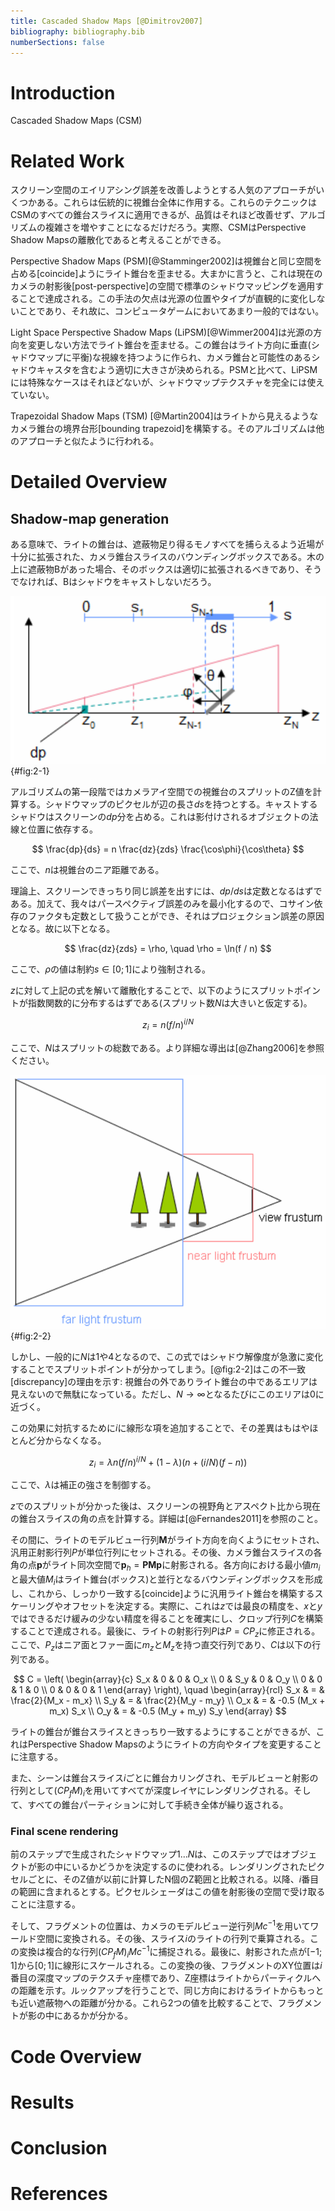 ```yaml
---
title: Cascaded Shadow Maps [@Dimitrov2007]
bibliography: bibliography.bib
numberSections: false
---
```

# Introduction

Cascaded Shadow Maps (CSM)

# Related Work

スクリーン空間のエイリアシング誤差を改善しようとする人気のアプローチがいくつかある。これらは伝統的に視錐台全体に作用する。これらのテクニックはCSMのすべての錐台スライスに適用できるが、品質はそれほど改善せず、アルゴリズムの複雑さを増やすことになるだけだろう。実際、CSMはPerspective Shadow Mapsの離散化であると考えることができる。

Perspective Shadow Maps (PSM)[@Stamminger2002]は視錐台と同じ空間を占める[coincide]ようにライト錐台を歪ませる。大まかに言うと、これは現在のカメラの射影後[post-perspective]の空間で標準のシャドウマッピングを適用することで達成される。この手法の欠点は光源の位置やタイプが直観的に変化しないことであり、それ故に、コンピュータゲームにおいてあまり一般的ではない。

Light Space Perspective Shadow Maps (LiPSM)[@Wimmer2004]は光源の方向を変更しない方法でライト錐台を歪ませる。この錐台はライト方向に垂直(シャドウマップに平衡)な視線を持つように作られ、カメラ錐台と可能性のあるシャドウキャスタを含むよう適切に大きさが決められる。PSMと比べて、LiPSMには特殊なケースはそれほどないが、シャドウマップテクスチャを完全には使えていない。

Trapezoidal Shadow Maps (TSM) [@Martin2004]はライトから見えるようなカメラ錐台の境界台形[bounding trapezoid]を構築する。そのアルゴリズムは他のアプローチと似たように行われる。

# Detailed Overview

## Shadow-map generation

ある意味で、ライトの錐台は、遮蔽物足り得るモノすべてを捕らえるよう近場が十分に拡張された、カメラ錐台スライスのバウンディングボックスである。木の上に遮蔽物Bがあった場合、そのボックスは適切に拡張されるべきであり、そうでなければ、Bはシャドウをキャストしないだろう。

![カメラ錐台スプリット](assets/2-1.png){#fig:2-1}

アルゴリズムの第一段階ではカメラアイ空間での視錐台のスプリットのZ値を計算する。シャドウマップのピクセルが辺の長さ$ds$を持つとする。キャストするシャドウはスクリーンの$dp$分を占める。これは影付けされるオブジェクトの法線と位置に依存する。

$$
\frac{dp}{ds} = n \frac{dz}{zds} \frac{\cos\phi}{\cos\theta}
$$

ここで、$n$は視錐台のニア距離である。

理論上、スクリーンできっちり同じ誤差を出すには、$dp/ds$は定数となるはずである。加えて、我々はパースペクティブ誤差のみを最小化するので、コサイン依存のファクタも定数として扱うことができ、それはプロジェクション誤差の原因となる。故に以下となる。

$$
\frac{dz}{zds} = \rho, \quad \rho = \ln(f / n)
$$

ここで、$\rho$の値は制約$s \in [0; 1]$により強制される。

$z$に対して上記の式を解いて離散化することで、以下のようにスプリットポイントが指数関数的に分布するはずである(スプリット数$N$は大きいと仮定する)。

$$
z_i = n (f / n)^{i / N}
$$

ここで、$N$はスプリットの総数である。より詳細な導出は[@Zhang2006]を参照ください。

![ビュアーの真上のライトからのライト錐台](assets/2-2.png){#fig:2-2}

しかし、一般的に$N$は1や4となるので、この式ではシャドウ解像度が急激に変化することでスプリットポイントが分かってしまう。[@fig:2-2]はこの不一致[discrepancy]の理由を示す: 視錐台の外でありライト錐台の中であるエリアは見えないので無駄になっている。ただし、$N \rightarrow \infty$となるたびにこのエリアは0に近づく。

この効果に対抗するために$i$に線形な項を追加することで、その差異はもはやほとんど分からなくなる。

$$
z_i = \lambda n (f / n)^{i / N} + (1 - \lambda)(n + (i / N)(f - n))
$$

ここで、$\lambda$は補正の強さを制御する。

$z$でのスプリットが分かった後は、スクリーンの視野角とアスペクト比から現在の錐台スライスの角の点を計算する。詳細は[@Fernandes2011]を参照のこと。

その間に、ライトのモデルビュー行列$\boldsymbol{M}$がライト方向を向くようにセットされ、汎用正射影行列$P$が単位行列にセットされる。その後、カメラ錐台スライスの各角の点$\boldsymbol{p}$がライト同次空間で$\boldsymbol{p}_h = \boldsymbol{P}\boldsymbol{M}\boldsymbol{p}$に射影される。各方向における最小値$m_i$と最大値$M_i$はライト錐台(ボックス)と並行となるバウンディングボックスを形成し、これから、しっかり一致する[coincide]ように汎用ライト錐台を構築するスケーリングやオフセットを決定する。実際に、これは$z$では最良の精度を、$x$と$y$ではできるだけ緩みの少ない精度を得ることを確実にし、クロップ行列$C$を構築することで達成される。最後に、ライトの射影行列$P$は$P = CP_z$に修正される。ここで、$P_z$はニア面とファー面に$m_z$と$M_z$を持つ直交行列であり、$C$は以下の行列である。

$$
C = \left( \begin{array}{c}
    S_x & 0 & 0 & O_x \\
    0 & S_y & 0 & O_y \\
    0 & 0 & 1 & 0 \\
    0 & 0 & 0 & 1
\end{array} \right), \quad \begin{array}{rcl}
    S_x & = & \frac{2}{M_x - m_x} \\
    S_y & = & \frac{2}{M_y - m_y} \\
    O_x & = & -0.5 (M_x + m_x) S_x \\
    O_y & = & -0.5 (M_y + m_y) S_y
\end{array}
$$

ライトの錐台が錐台スライスときっちり一致するようにすることができるが、これはPerspective Shadow Mapsのようにライトの方向やタイプを変更することに注意する。

また、シーンは錐台スライス$i$ごとに錐台カリングされ、モデルビューと射影の行列として$(CP_fM)_ i$を用いてすべてが深度レイヤにレンダリングされる。そして、すべての錐台パーティションに対して手続き全体が繰り返される。

### Final scene rendering

前のステップで生成されたシャドウマップ$1 \dots N$は、このステップではオブジェクトが影の中にいるかどうかを決定するのに使われる。レンダリングされたピクセルごとに、そのZ値が以前に計算したN個のZ範囲と比較される。以降、$i$番目の範囲に含まれるとする。ピクセルシェーダはこの値を射影後の空間で受け取ることに注意する。

そして、フラグメントの位置は、カメラのモデルビュー逆行列$Mc^{-1}$を用いてワールド空間に変換される。その後、スライス$i$のライトの行列で乗算される。この変換は複合的な行列$(CP_fM)_ i Mc^{-1}$に捕捉される。最後に、射影された点が$[-1; 1]$から$[0; 1]$に線形にスケールされる。この変換の後、フラグメントのXY位置は$i$番目の深度マップのテクスチャ座標であり、Z座標はライトからパーティクルへの距離を示す。ルックアップを行うことで、同じ方向におけるライトからもっとも近い遮蔽物への距離が分かる。これら2つの値を比較することで、フラグメントが影の中にあるかが分かる。

# Code Overview

# Results

# Conclusion

# References
